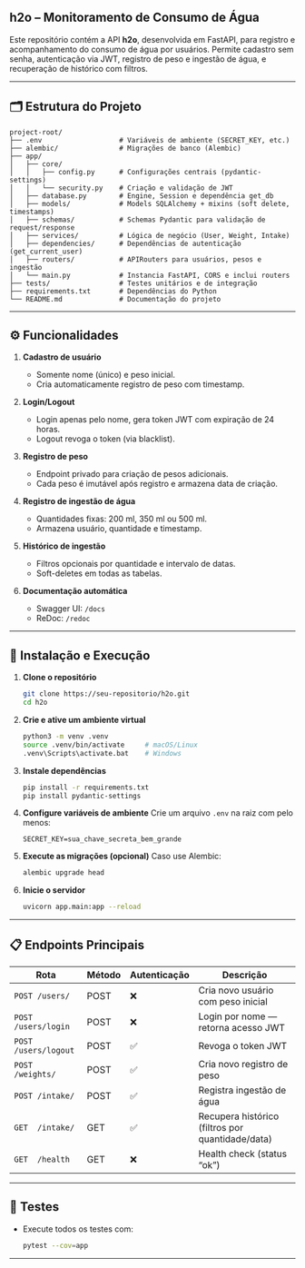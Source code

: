 ## h2o – Monitoramento de Consumo de Água

Este repositório contém a API **h2o**, desenvolvida em FastAPI, para registro e acompanhamento do consumo de água por usuários. Permite cadastro sem senha, autenticação via JWT, registro de peso e ingestão de água, e recuperação de histórico com filtros.

---

## 🗂️ Estrutura do Projeto

```
project-root/
├── .env                   # Variáveis de ambiente (SECRET_KEY, etc.)
├── alembic/               # Migrações de banco (Alembic)
├── app/
│   ├── core/
│   │   ├── config.py      # Configurações centrais (pydantic-settings)
│   │   └── security.py    # Criação e validação de JWT
│   ├── database.py        # Engine, Session e dependência get_db
│   ├── models/            # Models SQLAlchemy + mixins (soft delete, timestamps)
│   ├── schemas/           # Schemas Pydantic para validação de request/response
│   ├── services/          # Lógica de negócio (User, Weight, Intake)
│   ├── dependencies/      # Dependências de autenticação (get_current_user)
│   ├── routers/           # APIRouters para usuários, pesos e ingestão
│   └── main.py            # Instancia FastAPI, CORS e inclui routers
├── tests/                 # Testes unitários e de integração
├── requirements.txt       # Dependências do Python
└── README.md              # Documentação do projeto
```

---

## ⚙️ Funcionalidades

1. **Cadastro de usuário**

   * Somente nome (único) e peso inicial.
   * Cria automaticamente registro de peso com timestamp.

2. **Login/Logout**

   * Login apenas pelo nome, gera token JWT com expiração de 24 horas.
   * Logout revoga o token (via blacklist).

3. **Registro de peso**

   * Endpoint privado para criação de pesos adicionais.
   * Cada peso é imutável após registro e armazena data de criação.

4. **Registro de ingestão de água**

   * Quantidades fixas: 200 ml, 350 ml ou 500 ml.
   * Armazena usuário, quantidade e timestamp.

5. **Histórico de ingestão**

   * Filtros opcionais por quantidade e intervalo de datas.
   * Soft-deletes em todas as tabelas.

6. **Documentação automática**

   * Swagger UI: `/docs`
   * ReDoc:       `/redoc`

---

## 🚀 Instalação e Execução

1. **Clone o repositório**

   ```bash
   git clone https://seu-repositorio/h2o.git
   cd h2o
   ```

2. **Crie e ative um ambiente virtual**

   ```bash
   python3 -m venv .venv
   source .venv/bin/activate     # macOS/Linux
   .venv\Scripts\activate.bat    # Windows
   ```

3. **Instale dependências**

   ```bash
   pip install -r requirements.txt
   pip install pydantic-settings
   ```

4. **Configure variáveis de ambiente**
   Crie um arquivo `.env` na raiz com pelo menos:

   ```
   SECRET_KEY=sua_chave_secreta_bem_grande
   ```

5. **Execute as migrações (opcional)**
   Caso use Alembic:

   ```bash
   alembic upgrade head
   ```

6. **Inicie o servidor**

   ```bash
   uvicorn app.main:app --reload
   ```

---

## 📋 Endpoints Principais

| Rota                 | Método | Autenticação | Descrição                                        |
| -------------------- | ------ | ------------ | ------------------------------------------------ |
| `POST /users/`       | POST   | ❌            | Cria novo usuário com peso inicial               |
| `POST /users/login`  | POST   | ❌            | Login por nome — retorna acesso JWT              |
| `POST /users/logout` | POST   | ✅            | Revoga o token JWT                               |
| `POST /weights/`     | POST   | ✅            | Cria novo registro de peso                       |
| `POST /intake/`      | POST   | ✅            | Registra ingestão de água                        |
| `GET  /intake/`      | GET    | ✅            | Recupera histórico (filtros por quantidade/data) |
| `GET  /health`       | GET    | ❌            | Health check (status “ok”)                       |

---

## 🧪 Testes

* Execute todos os testes com:

  ```bash
  pytest --cov=app
  ```

---
